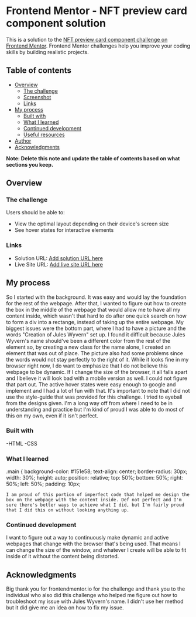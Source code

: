 # Frontend Mentor - NFT preview card component solution

This is a solution to the [NFT preview card component challenge on Frontend Mentor](https://www.frontendmentor.io/challenges/nft-preview-card-component-SbdUL_w0U). Frontend Mentor challenges help you improve your coding skills by building realistic projects. 

## Table of contents

- [Overview](#overview)
  - [The challenge](#the-challenge)
  - [Screenshot](#screenshot)
  - [Links](#links)
- [My process](#my-process)
  - [Built with](#built-with)
  - [What I learned](#what-i-learned)
  - [Continued development](#continued-development)
  - [Useful resources](#useful-resources)
- [Author](#author)
- [Acknowledgments](#acknowledgments)

**Note: Delete this note and update the table of contents based on what sections you keep.**

## Overview

### The challenge

Users should be able to:

- View the optimal layout depending on their device's screen size
- See hover states for interactive elements



### Links

- Solution URL: [Add solution URL here](https://your-solution-url.com)
- Live Site URL: [Add live site URL here](https://your-live-site-url.com)

## My process
So I started with the background. It was easy and would lay the foundation for the rest of the webpage. After that, I wanted to figure out how to create the box in the middle of the webpage that would allow me to have all my content inside, which wasn't that hard to do after one quick search on how to form a div into a rectange, instead of taking up the entire webpage. My biggest issues were the bottom part, where I had to have a picture and the words "Creation of Jules Wyvern" set up. I found it difficult because Jules Wyvern's name should've been a different color from the rest of the element so, by creating a new class for the name alone, I created an  element that was out of place. The picture also had some problems since the words would not stay perfectly to the right of it. While it looks fine in my browser right now, I do want to emphasize that I do not believe this webpage to be dynamic. If I change the size of the browser, it all falls apart and I believe it will look bad with a mobile version as well. I could not figure that part out. The active hover states were easy enough to google and implement and I had a lot of fun with that. It's important to note that I did not use the style-guide that was provided for this challenge. I tried to eyeball from the designs given. I'm a long way off from where I need to be in understanding and practice but I'm kind of proud I was able to do most of this on my own, even if it isn't perfect.

### Built with

-HTML
-CSS


### What I learned

.main {
    background-color: #151e58;
    text-align: center;
    border-radius: 30px;
    width: 30%;
    height: auto;
    position: relative;
    top: 50%;
    bottom: 50%;
    right: 50%;
    left: 50%;
    padding: 10px;

    I am proud of this portion of imperfect code that helped me design the box on the webpage with the content inside. Def not perfect and I'm sure there's better ways to achieve what I did, but I'm fairly proud that I did this on without looking anything up.
    
### Continued development

I want to figure out a way to continuously make dynamic and active webpages that change with the browser that's being used. That means I can change the size of the window, and whatever I create will be able to fit inside of it without the content being distorted.



## Acknowledgments

Big thank you for frontendmentor.io for the challenge and thank you to the individual who also did this challenge who helped me figure out how to troubleshoot my issue with Jules Wyvern's name. I didn't use her method but it did give me an idea on how to fix my issue.

